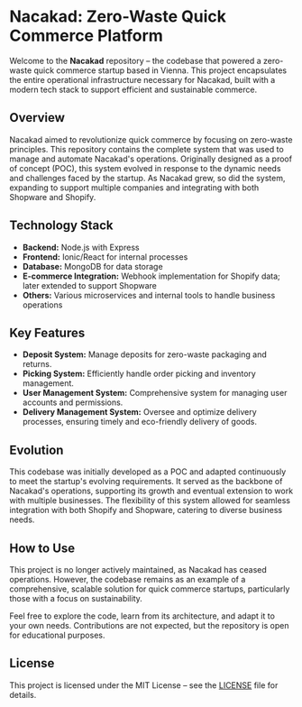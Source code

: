 # Nacakad: Zero-Waste Quick Commerce Platform

Welcome to the **Nacakad** repository – the codebase that powered a zero-waste quick commerce startup based in Vienna. This project encapsulates the entire operational infrastructure necessary for Nacakad, built with a modern tech stack to support efficient and sustainable commerce.

## Overview

Nacakad aimed to revolutionize quick commerce by focusing on zero-waste principles. This repository contains the complete system that was used to manage and automate Nacakad's operations. Originally designed as a proof of concept (POC), this system evolved in response to the dynamic needs and challenges faced by the startup. As Nacakad grew, so did the system, expanding to support multiple companies and integrating with both Shopware and Shopify.

## Technology Stack

- **Backend:** Node.js with Express
- **Frontend:** Ionic/React for internal processes
- **Database:** MongoDB for data storage
- **E-commerce Integration:** Webhook implementation for Shopify data; later extended to support Shopware
- **Others:** Various microservices and internal tools to handle business operations

## Key Features

- **Deposit System:** Manage deposits for zero-waste packaging and returns.
- **Picking System:** Efficiently handle order picking and inventory management.
- **User Management System:** Comprehensive system for managing user accounts and permissions.
- **Delivery Management System:** Oversee and optimize delivery processes, ensuring timely and eco-friendly delivery of goods.

## Evolution

This codebase was initially developed as a POC and adapted continuously to meet the startup's evolving requirements. It served as the backbone of Nacakad's operations, supporting its growth and eventual extension to work with multiple businesses. The flexibility of this system allowed for seamless integration with both Shopify and Shopware, catering to diverse business needs.

## How to Use

This project is no longer actively maintained, as Nacakad has ceased operations. However, the codebase remains as an example of a comprehensive, scalable solution for quick commerce startups, particularly those with a focus on sustainability.

Feel free to explore the code, learn from its architecture, and adapt it to your own needs. Contributions are not expected, but the repository is open for educational purposes.

## License

This project is licensed under the MIT License – see the [LICENSE](./LICENSE) file for details.
